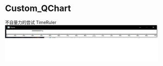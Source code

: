 # Custom_QChart
不自量力的尝试
TimeRuler
![timeruler.jpg](https://github.com/suncaiyu/Custom_QChart/blob/master/Resource/timeruler.png)
